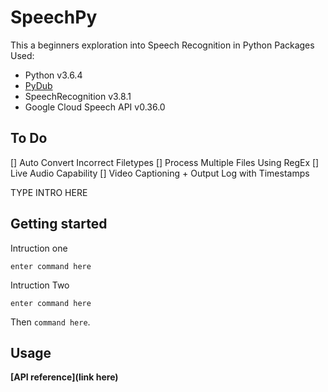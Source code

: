 # SpeechPy
This a beginners exploration into Speech Recognition in Python
Packages Used:
- Python v3.6.4
- [PyDub](http://pydub.com/)
- SpeechRecognition v3.8.1
- Google Cloud Speech API v0.36.0

## To Do
[] Auto Convert Incorrect Filetypes
[] Process Multiple Files Using RegEx
[] Live Audio Capability
[] Video Captioning + Output Log with Timestamps

TYPE INTRO HERE


## Getting started

Intruction one

```textbox
enter command here
```
Intruction Two

```textbox
enter command here
```

Then `command here`.

## Usage

**[API reference](link here)**

